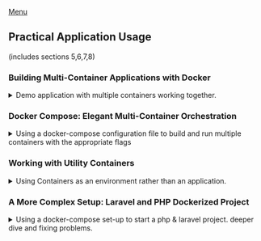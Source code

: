 <!--
ignore these words in spell check for this file
// cSpell:ignore INITDB dockerized drwxr cliuser userdel adduser addgroup gecos laravel mkdir fastcgi ignore-platform-reqs chwon
-->

[Menu](../README.md)

## Practical Application Usage
(includes sections 5,6,7,8)

### Building Multi-Container Applications with Docker

<details>
<summary>
Demo application with multiple containers working together.
</summary>

a more realistic application, with multiple services and containers. lean how docker operates with multiple containers.

#### Our Target App & Setup

our application has three components:
1. Database - by using mongoDB.
2. Backend - nodeJS rest API.
3. Front - react single page application.

the code is in the "multi-01-starting-setup" folder.
we can go over the code and try to understand it on our own, but this isn't required. 

we want the dockerize-d database to persist, and for the logs folder to be persistent. we also want changes to the source code to be reflected live, both for the backend and the frontend.

task list
- [ ] Backend + Frontend
  - [ ] copy stuff properly in the dockerfile
  - [ ] mirrored source code volume, persistent logs folder
  - [ ] ensure live reload of code with daemon-js
  - [ ] fix network from local host to virtual network
- [ ] MongoDB 
  - [ ] persistent data using named volume
  - [ ] attach to virtual network
  - [ ] limiting access

#### Dockerizing the MongoDB Service

[MongoDB](https://hub.docker.com/_/mongo) image documentation.

if we aren't using dockerized versions of te backend, we would need to expose the port to the outside.
```sh
docker container run --rm --detach --name mongodb --publish 27017:17017 mongo
# check that the app works
node backend/app.js
```
for the future uses, we would want this to run inside as part of the network.
```sh
docker network create backend
docker container run --rm --detach --name mongodb --network backend --volume namedMongo:/data/db \
-e MONGO_INITDB_ROOT_USERNAME=admin \
-e MONGO_INITDB_ROOT_PASSWORD=secret \
mongo
```

#### Dockerizing the Node App

now we want to dockerize the backend app.

we need a dockerfile to build the image. for the moment, we use something very basic.

``` Dockerfile
FROM node

WORKDIR /app

COPY package.json .

RUN npm install

COPY . .

EXPOSE 80


CMD [ "node", "app.js" ]
```

we then build it and try to run it, but it should fail.
```sh
docker image build --tag backendImage backend/. 
docker container run --rm backendImage
```

we can no longer connect to the mongo database. we can fix it by changing the connection point. this would require us to re-built the image.

```js
mongoose.connect(
  //'mongodb://localhost:27017/course-goals',
  'mongodb://hist.docker.internal:27017/course-goals',
  {
    useNewUrlParser: true,
    useUnifiedTopology: true,
  },
  (err) => {
    if (err) {
      console.error('FAILED TO CONNECT TO MONGODB');
      console.error(err);
    } else {
      console.log('CONNECTED TO MONGODB');
      app.listen(80);
    }
  }
);
```

if we have the frontend running as an none-dockerized application, we would need to expose the correct port on the backend container

```sh
docker container run --name goals-backend --rm --detach --publish 80:80 backendImage
```

#### Moving the React SPA into a Container

after dockerizing the database and the backend, we next move to the front end app.
as before, we need a dockerfile for the image.
the base image that we use is still node.

``` Dockerfile
FROM node

WORKDIR /app

COPY package.json .

RUN npm install

COPY . .

EXPOSE 3000

CMD [ "npm", "start" ]
```

we build and run the image as a container. we still need to publish the ports to the public. this will fail for us because of how react works, so we add the *-it* flag. once we do this, we have all three parts of the application running.

now we should polish the extra parts of the the application, such as networking,persistent data and hot reload.

#### Adding Docker Networks for Efficient Cross-Container Communication

the first part is to set up the network properly, so that the containers talk to one another directly, without going through the host machine.

For this, we first create the network, then we can stop publishing the port on the database container.\
For the backend, we again stop publishing the port, but this isn't enough, we also need to change the source code again to tell it to use the service domain name instead of the local host. so we change `host.docker.internal` to the container name `mongodb`.\
We also do the same thing for the front end source code. wherever we use 'localhost' we need to replace it with the service name. so instead of `http://localhost/goals/`, we have `http://goals-backend/goals/`. we can also stick this in a const variable if we decide we might want to change this again.\
because we changed the source code, we need to build the backend and frontend images again.

```sh
docker network create goals-network
docker container run --name mongodb --rm -d --network goals-network mongo.
docker container run --name goals-backend --rm -d --network goals-network goals-node
docker container run --name goals-frontend --rm -it --network goals-network  --publish 3000:3000 goals-react
```

all this image building takes longer than we want, because of all the copying that happens (the "node-modules" folders). we will fix this later.

however, **this still doesn't work!** the react stuff still doesn't work! that's because the app isn't being run directly inside the container, it run inside the browser! \
Well, we need to rethink our steps, we first revert our changes, from the service name back to **localhost**. so we still need to publish the port on the backend container. and we don't use the *--network* flag in the front end container.

```
docker container run --name goals-backend --rm -d --network goals-network --publish 80:80 goals-node
docker container run --name goals-frontend --rm -it --publish 3000:3000 goals-react
```

now that we got the network part settled (sort of), it's time to move forward.

#### Adding Data Persistence to MongoDB with Volumes

in the current state of things, removing the mongoDB containers causes us to lose all the data that our app created. we want this data to persist across runs of the container.\

we do this by adding the *--volume,-v* flag to the run command, in the documentation we see the appropriate usage, which is the path inside the app to where the data is stored. we will use a named volume, rather than an anonymous one or a bind mount.

```sh
docker container run --name mongodb --rm -d --network goals-network --volume goals-data:data/db mongo
```

we can start the database container again and see how the data now persists.

another requirement was to add security. this is done with two environment variables: *MONGO_INITDB_ROOT_USERNAME* and *MONGO_INITDB_ROOT_PASSWORD*,

```sh
docker container run --name mongodb --rm -d --network goals-network --volume goals-data:/data/db -e MONGO_INITDB_ROOT_USERNAME=max -e MONGO_INITDB_ROOT_PASSWORD=secret mongo
```
now when we start this database, the backend fails to fetch the data, because it doesn't use the correct authorization. to fix this, we add the can add user name and password to the connection string in the backend. these were optional so far, but now are required. we also need a `?authSource=admin` at the end of the connection string.



```js
//'mongodb://mongodb:27017/course-goals',
'mongodb://[userThenCollinsThenPassword]@mongodb:27017/course-goals?authSource=admin',
```
if we try this again, things will work for us.
in the real world, we should somehow also pass those two as parts of the environment

#### Volumes, Bind Mounts & Polishing for the NodeJS Container

Our next target is have persistence data for the logs folder, and have live code updates.

we need one volume for the logs folder, we can either use named or bind volumes. we also want a bind mount to allow for live update, this requires an absolute path. recall how the priority works for paths. so we also add a volume for the node-modules

we are still missing the command to hot reload the source code when it changes. we saw earlier that we can do this with the *nodemon* package. we add it to the "package.json" files as a dev-dependency, we add a *"start": "nodemon app.js"* script, and fix the dockerfile `CMD` stanza to `["npm", "start"]`.

**NOTE: for windows we need to add *-L* flag for the script**
```json 
  "scripts": {
    "test": "echo \"Error: no test specified\" && exit 1",
    "start":"nodemon -L app.js"
  },
```
**NOTE: we might need to remove the 'package-lock.json' file.**
we now can build the image once again.

```sh
cd multi-01-starting-app

#build image
docker image build --tag goals-node backend/.

#run container
docker container run --name goals-backend --rm -d --network goals-network -v goals-logs:/app/logs --publish 80:80 -v "D:\Docker_Kubernetes_The_Practical_Guide\multi-01-starting-setup\backend:/app" -v /app/node_modules goals-node
```

two last things, we have the user name for the mongodb hardcoded, we don't like this. let's change this to use environment variables as well

```dockerfile
ENV MONGODB_USERNAME=root
ENV MONGODB_PASSWORD=secret
```

and now we change the code to use those variables dynamically.
we access them with `{}

```js
const userName = process.env.MONGODB_USERNAME;
const password =process.env.MONGODB_PASSWORD;
//'mongodb://user-then-collins-then-password@mongodb:27017/course-goals?authSource=admin',
`mongodb://{user-then-collins-then-password@mongodb:27017/course-goals?authSource=admin`,
```
we build the image again, and now run the container with the *--env* flag.

```sh
docker container run --name goals-backend --rm -d --network goals-network -v goals-logs:/app/logs --publish 80:80 -v "D:\Docker_Kubernetes_The_Practical_Guide\multi-01-starting-setup\backend:/app" -v /app/node_modules -e MONGODB_USERNAME=max --env MONGODB_PASSWORD=secret  goals-node
```

now lets add a *.dockerignore* file to ensure we aren't copying dependencies again and again.

```dockerignore
node_modules
Dockerfile
.git
```

we build the image again, and continue to work on the react frontend service.l

#### Live Source Code Updates for the React Container (with Bind Mounts)

in the react code, we also want to allow for live source updates. we need bind mounts as well. there is no need to use nodemon in react.

```sh
docker container run -v "D:\Docker_Kubernetes_The_Practical_Guide\multi-01-starting-setup\frontend\src:/app/src" --name goals-frontend --rm -p 3000:3000 -it goals-react
```

eventually this works. if we want live update, we need to follow the article attached and use a linux based file system.
(not going to do this)

our frontend image takes longer to build. we don't want this. we can use another *.dockerignore* file to reduce the amount of work we do.

#### Module Summary

we managed to dockerize our three components, we encountered some problems and fixed them. this section was aimed for development setup, rather than production.

we turned out to have three long docker container run commands, we would like to somehow reduce this. this is the topic of the next section.

</details>

### Docker Compose: Elegant Multi-Container Orchestration

<details>
<summary>
Using a docker-compose configuration file to build and run multiple containers with the appropriate flags
</summary>

In the previous section we created a multi-container application, we had three containers working together and things eventually worked out.
however, actually running the containers with all the correct commands was quite long and tiresome. we had many flags and volumes, and things got confusing pretty quick.

The docker eco-system has a built-in tool called **Docker-Compose**, which allows us to build everything together with one command and take it down just as easily. 

#### Docker-Compose: What & Why?

Docker compose allows us to replace multiple docker commands with a configuration file. instead of building images and running containers as separate commands, docker-compose takes care of all of this. this makes starting the app much easier, and also helps with sharing the workflow.

docker compose is not a replacement of dockerfile and doesn't build images. it also isn't a replacement for images or containers. and it's not intended for managing multiple containers on different hosts. it works best for a single machine. 

docker compose is a simple file. we put the configuration into the file. the core components are "services", which are the containers. for each service we can configure the behavior of the containers, such as ports, environment variables, volumes and networks.

docker compose files are a replacement for running individual commands. we will continue working with our previous application.

#### Creating a Compose File

we start by creating the file, called "docker-compose.yaml". here we describe our configuration. yaml format uses indentations.

we start by specifying the version of the docker-compose file, which determines which features ara available for us to use.
[list of versions and features](https://docs.docker.com/compose/compose-file/compose-versioning/).

lets go with the latest version, 3.8 in time of writing.

the next part is the services, which defines the services. we define the services by names. for each service we define the configuration for the container.

```yaml
version: "3.8"
services:
  mongodb:
  backend:
  frontend:
```

#### Diving into the Compose File Configuration

we can continue with the configurations. let's look again at our command to run the container.

```sh
docker container run --name mongodb --rm -d --network goals-network --volume goals-data:/data/db -e MONGO_INITDB_ROOT_USERNAME=max -e MONGO_INITDB_ROOT_PASSWORD=secret mongo
```

let's break it down
- name of the container *--name*
- detached mode *--detach*
- remove on stop flag *--rm*
- network *--network*
- name volume *--volume*
- environment variables (two of them!) *--env*
- the image itself

each of those is matched to a line in the docker-file.


```yaml
version: "3.8"
services:
  mongodb:
    image: 'mongo'
    volumes:
      - data:/data/db
    environment:
      MONGO_INITDB_ROOT_USERNAME: max
      MONGO_INITDB_ROOT_PASSWORD: secret
    # networks:
    #   - goals-network
  backend:
  frontend:
  
volumes:
 data:
```

when we use yaml syntax (the **key:value** pairs) we don't need dashes to specify the items. For **named volumes** we need a root volume key. this allows containers to share the same volume.

#### Docker Compose Up & Down

we can spin up a docker-compose deployment with the cli command `docker-compose up`, it will pull and build all images if needed. by default we start in attached mode, but we can add *-d* flag. when we are finished we can simply shut it down with the `docker-compose down` command.
```sh
docker container prune
docker image prune -a
docker-compose up -d
docker containers ls
docker networks ls
docker-compose down
docker networks ls #no networks after shutdown
```

it does not remove volumes by default, unless we specify it with `docker-compose down -v`. we usually don't do this.

lets continue with the other containers.

#### Working with Multiple Containers

we now have the backend and frontend services. we already removed the images, but we can have docker-compose build them for us, we simply add the *build:* key to tell it to build the image. this replaces the image command.
there is a long form of context and dockerfile and argument if we have a different name or a complex build image process. the context is where we want to run the build command from. this will come up in the future.


we add the ports under "ports", the environment variables and the volumes. for the named volume we need to specify it under the volumes root-key as well. for the bind-mount, we can use a relative path from the docker-compose file. 

this time we will use an environment file instead, under "env/backend.env"
```
MONGODB_USERNAME=max
MONGODB_PASSWORD=secret
```

we will also add another key, **depends_on**, which means that this service will only run after another service is up.

```yaml
version: "3.8"
services:
  mongodb:
    image: 'mongo'
    volumes:
      - data:/data/db
    environment:
      MONGO_INITDB_ROOT_USERNAME: max
      MONGO_INITDB_ROOT_PASSWORD: secret
    # networks:
    #   - goals-network
  backend:
    build: ./backend
      #context: ./backend
      #dockerfile: Dockerfile
      #args:
        #some-arg: some-value
    env_file:
      - ./env/backend.env
    ports:
      - "80:80"
    # networks:
    #   - goals-network
    volumes:
      - logs:/app/logs #named
      - /app/node_modules #anonymous
      - ./backend:/app # bind mount, relative path
    depends_on:
      - mongodb

  frontend:
  
volumes:
 data:
 logs:

# networks:
#   goals-network
```

we can try spinning up the file again, and see if it builds the image correctly and if the backend connects properly. things are going fine so far. we can even change the source code live and see it updated!

the name of the services are used by the containers internally, even if the names of the containers are now mutated with the prefix of the folder name.

#### Adding Another Container

we still have the frontend react app to add to our docker-compose file.we have a bind-mount volume and the ports as before. the new thing is the *-it* flag.
we can use the two keys of *stdin_open* and *tty* to recreate the effect. we can also have the *depends_on* key just to ensure our services are starting in order.
```yaml
version: "3.8"
services:
  #mongodb: #same as before
  #backend: #same as before
  frontend:
    build: ./frontend
    ports:
      - "3000:3000"
    volumes:
      - ./frontend/src:/app/src # bind mount
    stdin_open: true
    tty: true
    depends_on:
      - backend
    
volumes:
 data:
 logs:
```
we run the command and see that everything works. it's quite nice and easy to use. we stick everything into a file and we can spin the entire app up with one command.

#### Building Images & Understanding Container Names

other the `docker-compose up` and `docker-compose down`, there are also some more options. for `docker-compose up`, we can add the *--build* flag to force a rebuild of the image, if something changed we should use this. if we simply want to build the images without running the services, we run `docker-compose build`. this can be useful as part of a set-up process.

the containers get names by either the docker-compose automatically (foldername, service name, and then a running number), but we can also force a container name with a *container_name* key. we usually won't use it.


#### Module Summary

There are many more options for docker-compose files.

the main advantage of the docker-compose file is the ease of use, it works for a single container commands just as efficiently as it works for multiple containers. it doesn't replace all the docker commands, but it simplifies some workflows. it's another tool for us to use.

Docker CLI | docker-compose.yaml | notes
---|----|---
image specification | image: | can be tagged, a url, etc
*--rm* | default behavior |
*--detach* | default behavior |
*--volume* | volumes: | more than one, list form. same syntax as cli
*--env* | environment: | more than one, same syntax as cli or with yaml syntax.
*--env-file* | env_file: | list of files with relative path
*--network* | networks: | not always needed, docker-compose creates a shared environment network for all the services. but we can specify if we want different networks for each service.
*--publish*| ports: | list form
*-it* | stdin_open:, tty: | the  cli flag is actually two flags combined, so two keys are fair game
*--name* | container_name: | probably not worth using

</details>

### Working with Utility Containers

<details>
<summary>
Using Containers as an environment rather than an application.
</summary>

a deeper dive into the usage of containers. not just running applications. "utility containers" are containers that we run because of their environment, which we can use to run additional commands.

#### Utility Containers: Why Would You Use Them?

imagine that we want to run a node app in a container? we first need to create the source code. this usually means setting up a project with `npm init`, which will create a "package.json" file. but we want everything to be dockerized, we don't want to install node js and all those libraries! this is a case where using containers as "utility containers" can shine.

#### Different Ways of Running Commands in Containers

we can run the node image in an interactive mode. which opens up the node environment for REPL. we can also run the container in an interactive mode but detached, and then use the `exec` command with the *-it* flag to run a command from outside the container. we can also use `exec` to run commands without interrupting the running behavior of the container.
```sh
docker container run --rm -it node 
docker container run --name nodejs -d --rm -it node 
docker container exec -it nodejs npm init
```

another option is to change the basic command of the container, so rather than starting in the default command, we start with some other command.
```sh
docker container run --rm -it node npm init
```

#### Building a First Utility Container

lets create something for ourselves.

```dockerfile
FROM node:14-alpine

WORKDIR /app
```

now we build the image and use it with a bind mount to create the node project on a local folder without having to install the node packages!

```sh
docker image build -t node-utility
docker container run --rm -it -v "${pwd}/node:/app" node-utility npm init
```

this isn't just for nodejs, it also helps with other programming stacks, such as php and laravel, and many others.

#### Utilizing ENTRYPOINT

what if we want to make our container limited to only **"npm"** commands? for these, we use the `ENTRYPOINT` stanza. when we run a container, if we add a command after the image name, that command overrides the command in the `CMD` stanza. if we have an `ENTRYPOINT` stanza, then anything we have after the image name is appended to what we wrote.

```dockerfile
FROM node:14-alpine

WORKDIR /app

ENTRYPOINT ["npm"]
```
and now we run the container again with just the 'init' after the image name. we therefore limit the use of this image to only **"npm"** commands.

```sh
docker image build -t node-utility
docker container run --rm -it -v "${pwd}/node:/app" node-utility init
docker container run --rm -it -v "${pwd}/node:/app" node-utility install express --save
```

the downside is that we are back to running long commands from the terminal, didn't we want to move to docker-compose to avoid that?

#### Using Docker Compose

we already said that docker-compose can also help us with single container applications.
```yaml
version: "3.8"
services:
  npm:
    build: ./
    stdin_open: true
    tty: true
    volumes:
      - ./:/app  
```

if we spin the services right now, things won't work for us, we need some way to use them. docker-compose has two additional commands we can use `exec` which allows us to run commands on already running containers, and `run`, which allows us to run a single service from the yaml. we simply specify the service name and the arguments we wish to add.

```sh
docker-compose up
docker-compose down
docker-compose run npm init
docker-compose run --rm npm init
```
when we start services with `docker-compose up` it is automatically removed, but no for `docker-compose run`. we can fix this by adding the *--rm* flag

#### Utility Containers, Permissions & Linux

some thread about linux utility containers, copied here in it's entirety.
[Utility Containers and Linux](https://www.udemy.com/course/docker-kubernetes-the-practical-guide/#questions/12977214/)

> This is truly an awesome course Max! Well done! \
> I wanted to point out that on a Linux system, the Utility Container idea doesn't quite work as you describe it.  In Linux, by default Docker runs as the "Root" user, so when we do a lot of the things that you are advocating for with Utility Containers the files that get written to the Bind Mount have ownership and permissions of the Linux Root user.  (On MacOS and Windows10, since Docker is being used from within a VM, the user mappings all happen automatically due to NFS mounts.)
>
> So, for example on Linux, if I do the following (as you described in the course):
> ``` Dockerfile 
> FROM node:14-slim
> WORKDIR /app
> ```
> ```sh
> docker build -t node-util:perm .
> docker run -it --rm -v $(pwd):/app node-util:perm npm init
>  ls -la
> ```
> 
> ```
> total 16
> drwxr-xr-x  3 scott scott 4096 Oct 31 16:16 ./
> drwxr-xr-x 12 scott scott 4096 Oct 31 16:14 ../
> drwxr-xr-x  7 scott scott 4096 Oct 31 16:14 .git/
> -rw-r--r--  1 root  root   202 Oct 31 16:16 package.json
> ```
>
> You'll see that the ownership and permissions for the package.json file are "root".  But, regardless of the file that is being written to the Bind Mounted volume from commands emanating from within the docker container, e.g. "npm install", all come out with "Root" ownership.
> 
> -------
>
> Solution 1:  Use  predefined "node" user (if you're lucky)\ 
> There is a lot of discussion out there in the docker community (devops) about security around running Docker as a non-privileged user (which might be a good topic for you to cover as a video lecture - or maybe you have; I haven't completed the course yet).  The Official Node.js Docker Container provides such a user that they call "node". 
> https://github.com/nodejs/docker-node/blob/master/Dockerfile-slim.template
> ```Dockerfile
> FROM debian:name-slim
> RUN groupadd --gid 1000 node          
> && useradd --uid 1000 --gid node --shell /bin/bash --create-home node
> ```
> 
> Luckily enough for me on my local Linux system, my "scott" uid:gid is also 1000:1000 so, this happens to map nicely to the "node" user defined within the Official Node Docker Image.
> 
> So, in my case of using the Official Node Docker Container, all I need to do is make sure I specify that I want the container to run as a non-Root user that they > make available.  To do that, I just add:
> 
> ```Dockerfile
> FROM node:14-slim
> USER node
> WORKDIR /app
> ```
>
> If I rebuild my Utility Container in the normal way and re-run "npm init", the ownership of the package.json file is written as if "scott" wrote the file.
> ```sh
> $ ls -la
> ```
> ```
> total 12
> drwxr-xr-x  2 scott scott 4096 Oct 31 16:23 ./
> drwxr-xr-x 13 scott scott 4096 Oct 31 16:23 ../
> -rw-r--r--  1 scott scott 204 Oct 31 16:23 package.json
> ```
> 
> Solution 2:  Remove the predefined "node" user and add yourself as the user\
> However, if the Linux user that you are running as is not lucky to be mapped to 1000:1000, then you can modify the Utility Container Dockerfile to remove the predefined "node" user and add yourself as the user that the container will run as:
> 
> ```Dockerfile
> FROM node:14-slim
> RUN userdel -r node
> ARG USER_ID
> ARG GROUP_ID
> RUN addgroup --gid $GROUP_ID user
> RUN adduser --disabled-password --gecos '' --uid $USER_ID --gid $GROUP_ID user
> USER user
> WORKDIR /app
> ```
> 
> And then build the Docker image using the following (which also gives you a nice use of ARG):
> ```sh
>  docker build -t node-util:cliuser --build-arg USER_ID=$(id -u) --build-arg GROUP_ID=$(id -g) .
> ```
> And finally running it with:
> ```sh
>  docker run -it --rm -v $(pwd):/app node-util:cliuser npm init
> $ ls -la
> ```
> ```
> total 12
> drwxr-xr-x  2 scott scott 4096 Oct 31 16:54 ./
> drwxr-xr-x 13 scott scott 4096 Oct 31 16:23 ../
> -rw-r--r--  1 scott scott  202 Oct 31 16:54 package.json
> ```
>  Reference to Solution 2 above: https://vsupalov.com/docker-shared-permissions/
> 
> Keep in mind that this image will not be portable, but for the purpose of the Utility Containers like this, I don't think this is an issue at all for these "Utility Containers"


#### Module Summary

we discussed the ways that we can use containers for the runtime environment, we can use docker containers as a way to get their abilities without installing the libraries on the local machine.
</details>

### A More Complex Setup: Laravel and PHP Dockerized Project

<details>
<summary>
Using a docker-compose set-up to start a php & laravel project. deeper dive and fixing problems.
</summary>

in this module we will practice what we learned so far, and discover some new abilities of docker-compose. we will do so by using a combination of PHP and Laravel, we will create a dockerized application this time. Laravel and PHP generally require a lengthy setup, so that's why using docker will be very helpful.

#### The Target Setup

docker isn't limited to node. node has application code and server runtime bundled together. Laravel is the most popular framework for PHP development. if we check the requirements for laravel we see that we need php and many more dependencies.

in this module, we will have 
- source code in a folder in the host machine
- PHP interpreter container
- Nginx Web server container
- MySQL database container
- *Composer* PHP utility container (*Composer* to PHP is like *npm* to node)
- Laravel Artisan utility container
- npm utility container (is used by laravel)

the application containers (PHP interpreter, nginx and mysql) are part of the running app, and the utility containers help us build and deploy it.

#### Adding a Nginx (Web Server) Container

we start in an empty folder, and we begin with a docker-compose.yaml file.
```sh
mkdir laravel
cd laravel
mkdir nginx
touch nginx/nginx.conf
```
lets begin with the basic layout, we start with the nginx server. we open a port and create a bind mount to make sure the configuration forwards the requests to where we need them. the port and the path to the file are described in the documentation. we also make sure the configuration is read-only so it can't be changed from inside the container.

```yaml
version: "3.8"
services:
  server: 
    image: 'nginx:stable-alpine'
    ports:
      - '8000:80'
    volumes:
      - ./nginx/nginx.conf:/etc/nginx/nginx.conf:ro
  php:
  mysql:
  composer:
  artisan:
  npm:
```
the nginx.conf file is provided in the lecture resources, and describes how the server works. it lists the port that the sever listen on, where the root directory is, redirection rules and other stuff
```config
server {
    listen 80;
    index index.php index.html;
    server_name localhost;
    root /var/www/html/public;
    location / {
        try_files $uri $uri/ /index.php?$query_string;
    }
    location ~ \.php$ {
        try_files $uri =404;
        fastcgi_split_path_info ^(.+\.php)(/.+)$;
        fastcgi_pass php:3000;
        fastcgi_index index.php;
        include fastcgi_params;
        fastcgi_param SCRIPT_FILENAME $document_root$fastcgi_script_name;
        fastcgi_param PATH_INFO $fastcgi_path_info;
    }
}
```

#### Adding a PHP Container

lets continue to the PHP container. we will need a custom dockerfile, we will put all of our dockerfile in once place.\
the dockerfile build on a *php-fpm* image and runs some commands to install packages. we need to run these commands in the correct root folder. we don't have a `CMD` command here, but we use that of the base image

```dockerfile
FROM php:7.4-fpm-alpine

WORKDIR /var/www/html

RUN docker-php-ext-install pdo pdo_mysql
```

lets update the docker-compose file, we tell the file how to build the image (and which file), we also need to bind the container source code folder, we add a "delegated" to improve performance. we need to write some files to the folder, but there is no rush to do it immediately, so we can some performance improvement out of it.\
```yaml
version: "3.8"
services:
  #server: 
  php:
    build: 
      context: ./dockerfiles
      dockerfile: php.dockerfile
    volumes:
      - ./src:/var/www/html:delegated   
  #mysql:
  #composer:
  #artisan:
  #npm:
```
in the nginx.conf file there is this line "fastcgi_pass php:3000;" that sends request into port 3000, while the container itself uses port 9000. but this isn't the correct place to map the request. this only matters for the host machine. instead we should change the configuration file.

#### Adding a MySQL Container

of course, mysql has an official image. we use a specific image, there is nothing configure about the network, but we need some environment variables. we will use a file instead. lets create a "env" folder and "mysql.env" file and populate it.

```env
MYSQL_DATABASE=homestead
MYSQL_USER=homestead
MYSQL_PASSWORD=secret
MYSQL_ROOT_PASSWORD=secret
```
we should reference this file in the docker-compose.yaml file
```yaml
version: "3.8"
services:
  #server: 
  #php:   
  mysql:
    image: mysql:5.7
    env_file:
      - ./env/mysql.env
  #composer:
  #artisan:
  #npm:
```

#### Adding a Composer Utility Container

the next step is to add the composer service, which is a utility container. we need another dockerfile for this, we do this to get the entry point set up

```dockerfile
FROM composer:latest

WORKDIR /var/www/html

ENTRYPOINT ["composer", "--ignore-platform-reqs"]
```

and now we update the docker-compose file.
```yaml
version: "3.8"
services:
  #server: 
  #php:   
  #mysql:
  composer:
    build:
      context: ./dockerfiles
      dockerfile: composer.dockerfile
    volumes:
      - ./src:/var/www/html
  #artisan:
  #npm:
```
we now have the three application containers, we can use the composer utility to create the application, and then launch it.

#### Creating a Laravel App via the Composer Utility Container

in the official laravel documentation, we see how to create a project with composer. it's `composer create-project --prefer-dist laravel/laravel`. we can run it with our utility container.

```sh
docker-compose run --rm composer create-project --prefer-dist laravel/laravel .
```

if we try it by ourselves, we should be seeing our "src" folder being populated.

#### Launching Only Some Docker Compose Services

we need to fix the *".env"* file so it will use the correct database.
```
DB_CONNECTION=mysql
DB_HOST=mysql
DB_PORT=3306
DB_DATABASE=homestead
DB_USERNAME=homestead
DB_PASSWORD=secret
```
we can now try running our application. but before that, we need to fix some parts, we need an extra volume for the server service. we fix the root to the source file. (as the nginx.conf file)

```yaml
version: "3.8"
services:
  server: 
    image: 'nginx:stable-alpine'
    ports:
      - '8000:80'
    volumes:
      - ./src:/var/www/html
      - ./nginx/nginx.conf:/etc/nginx/nginx.conf:ro
  #php:
  #mysql:
  #composer:
  #artisan:
  #npm:
```

we don't want to spin up the composer service, so we can specify only which services we want to run. but just running it didn't work properly.
```sh
docker-compose up -d server php mysql
```
turns out we aren't binding the configuration correctly, we need to bind to another file.

and try again, if we did it properly, we should see the laravel screen on port 8000 in the browser.
```
docker-compose down
docker-compose up -d server php mysql
```

rather then write all three servers that should go up, we can write them as dependencies using the *depends_on:* key to server service.

```yaml
version: "3.8"
services:
  server: 
    image: 'nginx:stable-alpine'
    ports:
      - '8000:80'
    volumes:
      - ./src:/var/www/html
      - ./nginx/nginx.conf:/etc/nginx/conf.d/default.conf:ro
    depends_on:
      - php
      - mysql
  #php:
  #mysql:
  #composer:
  #artisan:
  #npm:
```

we can add another option to the `docker-compose up`, we can force a build image situation with *--build*.
```sh
docker-compose up -d --build server
```
now, our code application should actually be running properly and being updated live when we change the source code.

#### Adding More Utility Containers

with the artisan utility, we build off from the php container. we can override some setting from the docker file, like adding an entry point.
```yaml
version: "3.8"
services:
  #server: 
  #php:
  #mysql:
  #composer:
  artisan:
    build: 
      context: ./dockerfiles
      dockerfile: php.dockerfile
    volumes:
      - ./src:/var/www/html
    entrypoint: ["php","/var/www/html/artisan"]
  npm:
    image: node:14
    working_dir: /var/www/html
    entrypoint: ["npm"]
    volumes:
      - ./src:/var/www/html
```
now we first run the server up, and we then run the artisan container to check the database connection,

```sh
docker-compose run --rm artisan migrate
```
we should have see something happening.

#### Docker Compose with and without Dockerfiles

while we can add dockerfile commands in the docker-compose, we aren't required to do so. this depends on preference. there aren't `RUN` or `COPY` alternatives in the yaml file.

about the bind mounts, they are good for development stages, but aren't fit to deployment operations. when we get to the production stage, we want to put everything inside the image.

#### Bind Mounts and COPY: When To Use What

lets add a nginx dockerfile, for when we want to do deploy the configuration and the source code are added to the image as a snapshot.

```dockerfile
FROM nginx:stable-alpine

WORKDIR /etc/nginx/conf.f

COPY nginx/nginx.conf .

RUN mv nginx.conf default.conf

WORKDIR /var/www/html

COPY src .
```

now we also tweak the yaml file to make it build an image. the context does more than just say where the dockerfile is, it also dictates where the dockerfile is being built. so we cant set the context to the dockerfiles folder. this matters because the copy command happens in image build time, and bind mounts happen when the container runs.\
we should also do the copying in the php dockerfile and update the context for the build key. if we comment out the volumes bind mounts, the images will be build with the current source code. we don't change the bindings for the other containers, as they are only meant to be run as part of the development cycle. but because the artisan service uses the same dockerfile, we need to update it as well

```yaml
version: "3.8"
services:
  server: 
    build:
      context: .
      dockerfile: dockerfiles/nginx.dockerfile
    ports:
      - '8000:80'
    volumes:
      - ./src:/var/www/html
      - ./nginx/nginx.conf:/etc/nginx/conf.d/default.conf:ro
    depends_on:
      - php
      - mysql
    php:
    build: 
      context: .
      dockerfile: php.dockerfile
    volumes:
      - ./src:/var/www/html:delegated   
  #mysql:
  #composer:
  artisan:
    build: 
     context: .
      dockerfile: dockerfiles/php.dockerfile
    volumes:
      - ./src:/var/www/html
    entrypoint: ["php","/var/www/html/artisan"]
  #npm:
```

in the video there is an error, this requires our php dockerfile to get some more permissions (**might be a linux only issue**). we fix it by adding a `chwon` (change owner) command to `RUN` to give the default user permissions.

```dockerfile
FROM php:7.4-fpm-alpine

WORKDIR /var/www/html

COPY src .

RUN docker-php-ext-install pdo pdo_mysql

RUN chown -R www-data:www-data /var/www/html
```

</details>